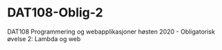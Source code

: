 # DAT108-Oblig-2

DAT108 Programmering og webapplikasjoner høsten 2020 - Obligatorisk øvelse 2: Lambda og web

